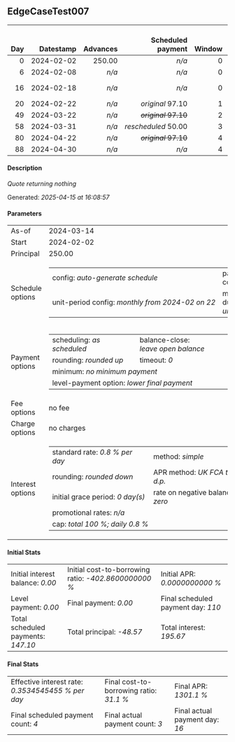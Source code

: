 <h2>EdgeCaseTest007</h2><table><thead style="vertical-align: bottom;"><th style="text-align: right;">Day</th><th style="text-align: right;">Datestamp</th><th style="text-align: right;">Advances</th><th style="text-align: right;">Scheduled payment</th><th style="text-align: right;">Window</th><th style="text-align: right;">Payment due</th><th style="text-align: right;">Actual payments</th><th style="text-align: right;">Generated payment</th><th style="text-align: right;">Net effect</th><th style="text-align: right;">Payment status</th><th style="text-align: right;">Balance status</th><th style="text-align: right;">Simple interest</th><th style="text-align: right;">New interest</th><th style="text-align: right;">New charges</th><th style="text-align: right;">Principal portion</th><th style="text-align: right;">Fee portion</th><th style="text-align: right;">Interest portion</th><th style="text-align: right;">Charges portion</th><th style="text-align: right;">Fee refund</th><th style="text-align: right;">Principal balance</th><th style="text-align: right;">Fee balance</th><th style="text-align: right;">Interest balance</th><th style="text-align: right;">Charges balance</th><th style="text-align: right;">Settlement figure</th><th style="text-align: right;">Fee refund if&nbsp;settled</th></thead><tr style="text-align: right;"><td class="ci00">0</td><td class="ci01" style="white-space: nowrap;">2024-02-02</td><td class="ci02">250.00</td><td class="ci03" style="white-space: nowrap;"><i>n/a<i></td><td class="ci04">0</td><td class="ci05">0.00</td><td class="ci06"><i>n/a</i></td><td class="ci07"><i>n/a</i></td><td class="ci08">0.00</td><td class="ci09"><i>none&nbsp;scheduled</i></td><td class="ci10">open</td><td class="ci13">0.0000</td><td class="ci14">0.0000</td><td class="ci15"><i>n/a</i></td><td class="ci16">0.00</td><td class="ci17">0.00</td><td class="ci18">0.00</td><td class="ci19">0.00</td><td class="ci20">0.00</td><td class="ci21">250.00</td><td class="ci22">0.00</td><td class="ci23">0.0000</td><td class="ci24">0.00</td><td class="ci25">250.00</td><td class="ci26">0.00</td></tr><tr style="text-align: right;"><td class="ci00">6</td><td class="ci01" style="white-space: nowrap;">2024-02-08</td><td class="ci02"><i>n/a</i></td><td class="ci03" style="white-space: nowrap;"><i>n/a<i></td><td class="ci04">0</td><td class="ci05">0.00</td><td class="ci06">2.00&nbsp;<i>failed</i></td><td class="ci07"><i>n/a</i></td><td class="ci08">0.00</td><td class="ci09"><i>nothing&nbsp;due</i></td><td class="ci10">open</td><td class="ci13">12.0000</td><td class="ci14">12.0000</td><td class="ci15"><i>n/a</i></td><td class="ci16">0.00</td><td class="ci17">0.00</td><td class="ci18">0.00</td><td class="ci19">0.00</td><td class="ci20">0.00</td><td class="ci21">250.00</td><td class="ci22">0.00</td><td class="ci23">12.0000</td><td class="ci24">0.00</td><td class="ci25">262.00</td><td class="ci26">0.00</td></tr><tr style="text-align: right;"><td class="ci00">16</td><td class="ci01" style="white-space: nowrap;">2024-02-18</td><td class="ci02"><i>n/a</i></td><td class="ci03" style="white-space: nowrap;"><i>n/a<i></td><td class="ci04">0</td><td class="ci05">0.00</td><td class="ci06"><i>confirmed</i>&nbsp;97.01<br/><i>confirmed</i>&nbsp;97.01</td><td class="ci07"><i>n/a</i></td><td class="ci08">194.02</td><td class="ci09"><i>extra&nbsp;payment</i></td><td class="ci10">open</td><td class="ci13">20.0000</td><td class="ci14">20.0000</td><td class="ci15"><i>n/a</i></td><td class="ci16">162.02</td><td class="ci17">0.00</td><td class="ci18">32.00</td><td class="ci19">0.00</td><td class="ci20">0.00</td><td class="ci21">87.98</td><td class="ci22">0.00</td><td class="ci23">0.0000</td><td class="ci24">0.00</td><td class="ci25">87.98</td><td class="ci26">0.00</td></tr><tr style="text-align: right;"><td class="ci00">20</td><td class="ci01" style="white-space: nowrap;">2024-02-22</td><td class="ci02"><i>n/a</i></td><td class="ci03" style="white-space: nowrap;"><i>original</i> 97.10</td><td class="ci04">1</td><td class="ci05">0.00</td><td class="ci06"><i>n/a</i></td><td class="ci07"><i>n/a</i></td><td class="ci08">0.00</td><td class="ci09"><i>nothing&nbsp;due</i></td><td class="ci10">open</td><td class="ci13">2.8154</td><td class="ci14">2.8154</td><td class="ci15"><i>n/a</i></td><td class="ci16">0.00</td><td class="ci17">0.00</td><td class="ci18">0.00</td><td class="ci19">0.00</td><td class="ci20">0.00</td><td class="ci21">87.98</td><td class="ci22">0.00</td><td class="ci23">2.8154</td><td class="ci24">0.00</td><td class="ci25">90.79</td><td class="ci26">0.00</td></tr><tr style="text-align: right;"><td class="ci00">49</td><td class="ci01" style="white-space: nowrap;">2024-03-22</td><td class="ci02"><i>n/a</i></td><td class="ci03" style="white-space: nowrap;"><i><s>original</i> 97.10</s></td><td class="ci04">2</td><td class="ci05">0.00</td><td class="ci06"><i>n/a</i></td><td class="ci07"><i>n/a</i></td><td class="ci08">0.00</td><td class="ci09"><i>nothing&nbsp;due</i></td><td class="ci10">open</td><td class="ci13">20.4114</td><td class="ci14">20.4114</td><td class="ci15"><i>n/a</i></td><td class="ci16">0.00</td><td class="ci17">0.00</td><td class="ci18">0.00</td><td class="ci19">0.00</td><td class="ci20">0.00</td><td class="ci21">87.98</td><td class="ci22">0.00</td><td class="ci23">23.2267</td><td class="ci24">0.00</td><td class="ci25">111.20</td><td class="ci26">0.00</td></tr><tr style="text-align: right;"><td class="ci00">58</td><td class="ci01" style="white-space: nowrap;">2024-03-31</td><td class="ci02"><i>n/a</i></td><td class="ci03" style="white-space: nowrap;"><i>rescheduled</i>&nbsp;50.00</td><td class="ci04">3</td><td class="ci05">50.00</td><td class="ci06"><i>n/a</i></td><td class="ci07"><i>n/a</i></td><td class="ci08">50.00</td><td class="ci09"><i>not&nbsp;yet&nbsp;due</i></td><td class="ci10">open</td><td class="ci13">6.3346</td><td class="ci14">6.3346</td><td class="ci15"><i>n/a</i></td><td class="ci16">20.44</td><td class="ci17">0.00</td><td class="ci18">29.56</td><td class="ci19">0.00</td><td class="ci20">0.00</td><td class="ci21">67.54</td><td class="ci22">0.00</td><td class="ci23">0.0000</td><td class="ci24">0.00</td><td class="ci25">117.54</td><td class="ci26">0.00</td></tr><tr style="text-align: right;"><td class="ci00">80</td><td class="ci01" style="white-space: nowrap;">2024-04-22</td><td class="ci02"><i>n/a</i></td><td class="ci03" style="white-space: nowrap;"><i><s>original</i> 97.10</s></td><td class="ci04">4</td><td class="ci05">0.00</td><td class="ci06"><i>n/a</i></td><td class="ci07"><i>n/a</i></td><td class="ci08">0.00</td><td class="ci09"><i>nothing&nbsp;due</i></td><td class="ci10">open</td><td class="ci13">11.8870</td><td class="ci14">11.8870</td><td class="ci15"><i>n/a</i></td><td class="ci16">0.00</td><td class="ci17">0.00</td><td class="ci18">0.00</td><td class="ci19">0.00</td><td class="ci20">0.00</td><td class="ci21">67.54</td><td class="ci22">0.00</td><td class="ci23">11.8870</td><td class="ci24">0.00</td><td class="ci25">79.42</td><td class="ci26">0.00</td></tr><tr style="text-align: right;"><td class="ci00">88</td><td class="ci01" style="white-space: nowrap;">2024-04-30</td><td class="ci02"><i>n/a</i></td><td class="ci03" style="white-space: nowrap;"><i>n/a<i></td><td class="ci04">4</td><td class="ci05">0.00</td><td class="ci06"><i>n/a</i></td><td class="ci07">83.74</td><td class="ci08">83.74</td><td class="ci09"><i>generated</i></td><td class="ci10">closed</td><td class="ci13">4.3226</td><td class="ci14">4.3226</td><td class="ci15"><i>n/a</i></td><td class="ci16">67.54</td><td class="ci17">0.00</td><td class="ci18">16.20</td><td class="ci19">0.00</td><td class="ci20">0.00</td><td class="ci21">0.00</td><td class="ci22">0.00</td><td class="ci23">0.0000</td><td class="ci24">0.00</td><td class="ci25">83.74</td><td class="ci26">0.00</td></tr></table><p><h4>Description</h4><i>Quote returning nothing</i></p><p>Generated: <i>2025-04-15 at 16:08:57</i></p><h4>Parameters</h4><table><tr><td>As-of</td><td>2024-03-14</td></tr><tr><td>Start</td><td>2024-02-02</td></tr><tr><td>Principal</td><td>250.00</td></tr><tr><td>Schedule options</td><td><table><tr><td>config: <i>auto-generate schedule</i></td><td>payment count: <i>4</i></td></tr><tr><td style="white-space: nowrap;">unit-period config: <i>monthly from 2024-02 on 22</i></td><td>max duration: <i>unlimited</i></td></tr></table></td></tr><tr><td>Payment options</td><td><table><tr><td>scheduling: <i>as scheduled</i></td><td>balance-close: <i>leave&nbsp;open&nbsp;balance</i></td></tr><tr><td>rounding: <i>rounded up</i></td><td>timeout: <i>0</i></td></tr><tr><td colspan='2'>minimum: <i>no&nbsp;minimum&nbsp;payment</i></td></tr><tr><td colspan='2'>level-payment option: <i>lower&nbsp;final&nbsp;payment</i></td></tr></table></td></tr><tr><td>Fee options</td><td>no fee</td></tr><tr><td>Charge options</td><td>no charges</td></tr><tr><td>Interest options</td><td><table><tr><td>standard rate: <i>0.8 % per day</i></td><td>method: <i>simple</i></td></tr><tr><td>rounding: <i>rounded down</i></td><td>APR method: <i>UK FCA to 1 d.p.</i></td></tr><tr><td>initial grace period: <i>0 day(s)</i></td><td>rate on negative balance: <i>zero</i></td></tr><tr><td colspan="2">promotional rates: <i><i>n/a</i></i></td></tr><tr><td colspan="2">cap: <i>total 100 %; daily 0.8 %</td></tr></table></td></tr></table><h4>Initial Stats</h4><table><tr><td>Initial interest balance: <i>0.00</i></td><td>Initial cost-to-borrowing ratio: <i>-402.8600000000 %</i></td><td>Initial APR: <i>0.0000000000 %</i></td></tr><tr><td>Level payment: <i>0.00</i></td><td>Final payment: <i>0.00</i></td><td>Final scheduled payment day: <i>110</i></td></tr><tr><td>Total scheduled payments: <i>147.10</i></td><td>Total principal: <i>-48.57</i></td><td>Total interest: <i>195.67</i></td></tr></table><h4>Final Stats</h4><table><tr><td>Effective interest rate: <i>0.3534545455 % per day</i></td><td>Final cost-to-borrowing ratio: <i>31.1 %</i></td><td>Final APR: <i>1301.1 %</i></td></tr><tr><td>Final scheduled payment count: <i>4</i></td><td>Final actual payment count: <i>3</i></td><td>Final actual payment day: <i>16</i></td></tr></table>